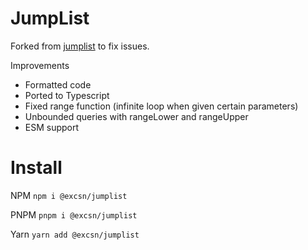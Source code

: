 JumpList
========

Forked from [jumplist](https://github.com/superisaac/node-jumplist) to fix issues.

Improvements

- Formatted code
- Ported to Typescript
- Fixed range function (infinite loop when given certain parameters)
- Unbounded queries with rangeLower and rangeUpper
- ESM support

Install
========
NPM `npm i @excsn/jumplist`

PNPM `pnpm i @excsn/jumplist`

Yarn `yarn add @excsn/jumplist`